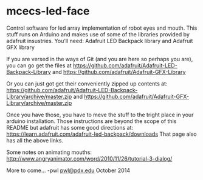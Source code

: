 mcecs-led-face
==============

Control software for led array implementation of robot eyes and mouth. This stuff runs on Arduino
and makes use of some of the libraries provided by adafruit insustries. You'll need:
Adafruit LED Backpack library and
Adafruit GFX library 

If you are versed in the ways of Git (and you are here so perhaps you are), you can go get the files
at https://github.com/adafruit/Adafruit-LED-Backpack-Library and
https://github.com/adafruit/Adafruit-GFX-Library

Or you can just got get their conveniently zipped up contents at:
https://github.com/adafruit/Adafruit-LED-Backpack-Library/archive/master.zip and
https://github.com/adafruit/Adafruit-GFX-Library/archive/master.zip

Once you have those, you have to meve the stuff to the tright place in your arduino installation.
Those instructions are beyond the scope of this README but adafruit has some good directions at:
https://learn.adafruit.com/adafruit-led-backpack/downloads
That page also has all the above links.

Some notes on animating mouths:
http://www.angryanimator.com/word/2010/11/26/tutorial-3-dialog/




More to come...
-pwl
pwl@pdx.edu
October 2014